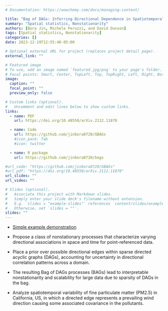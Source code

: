 ```yaml
---
# Documentation: https://wowchemy.com/docs/managing-content/

title: "Bag of DAGs: Inferring Directional Dependence in Spatiotemporal Processes"
summary: "Spatial statistics, Nonstationarity"
authors: [Bora Jin, Michele Peruzzi, and David Dunson]
tags: [Spatial statistics, Nonstationarity]
categories: []
date: 2023-12-19T12:55:40-05:00

# Optional external URL for project (replaces project detail page).
external_link: ""

# Featured image
# To use, add an image named `featured.jpg/png` to your page's folder.
# Focal points: Smart, Center, TopLeft, Top, TopRight, Left, Right, BottomLeft, Bottom, BottomRight.
image:
  caption: ""
  focal_point: ""
  preview_only: false

# Custom links (optional).
#   Uncomment and edit lines below to show custom links.
links:
  - name: PDF
    url: https://doi.org/10.48550/arXiv.2112.11870

  - name: Code
    url: https://github.com/jinbora0720/GBAGs
    #icon_pack: fab
    #icon: twitter

  - name: R package
    url: https://github.com/jinbora0720/bags

#url_code: "https://github.com/jinbora0720/GBAGs"
#url_pdf: "https://doi.org/10.48550/arXiv.2112.11870"
url_slides: ""
url_video: ""

# Slides (optional).
#   Associate this project with Markdown slides.
#   Simply enter your slide deck's filename without extension.
#   E.g. `slides = "example-slides"` references `content/slides/example-slides.md`.
#   Otherwise, set `slides = ""`.
slides: ""
---
```


* [Simple example demonstration](/media/BAGs/example.html)

* Propose a class of nonstationary processes that characterize varying directional associations in space and time for point-referenced data.

* Place a prior over possible directional edges within sparse directed acyclic graphs (DAGs), accounting for uncertainty in directional correlation patterns across a domain.

* The resulting Bag of DAGs processes (BAGs) lead to interpretable nonstationarity and scalability for large data due to sparsity of DAGs in the bag.

* Analyze spatiotemporal variability of fine particulate matter (PM2.5) in California, US, in which a directed edge represents a prevailing wind direction causing some associated covariance in the pollutants.
